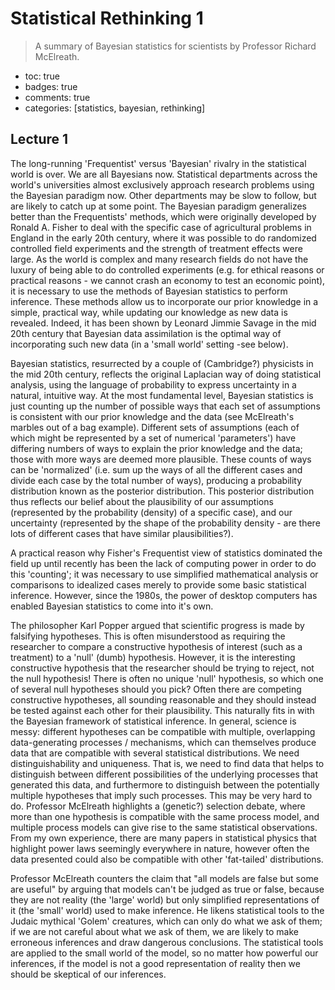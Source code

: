 # Statistical Rethinking 1
> A summary of Bayesian statistics for scientists by Professor Richard McElreath.

- toc: true 
- badges: true
- comments: true
- categories: [statistics, bayesian, rethinking]
<!-- - image: images/chart-preview.png -->

## Lecture 1

The long-running 'Frequentist' versus 'Bayesian' rivalry in the statistical world is over.  We are all Bayesians now.  Statistical departments across the world's universities almost exclusively approach research problems using the Bayesian paradigm now.  Other departments may be slow to follow, but are likely to catch up at some point.  The Bayesian paradigm generalizes better than the Frequentists' methods, which were originally developed by Ronald A. Fisher to deal with the specific case of agricultural problems in England in the early 20th century, where it was possible to do randomized controlled field experiments and the strength of treatment effects were large.  As the world is complex and many research fields do not have the luxury of being able to do controlled experiments (e.g. for ethical reasons or practical reasons - we cannot crash an economy to test an economic point), it is necessary to use the methods of Bayesian statistics to perform inference.  These methods allow us to incorporate our prior knowledge in a simple, practical way, while updating our knowledge as new data is revealed.  Indeed, it has been shown by Leonard Jimmie Savage in the mid 20th century that Bayesian data assimilation is the optimal way of incorporating such new data (in a 'small world' setting -see below).

Bayesian statistics, resurrected by a couple of (Cambridge?) physicists in the mid 20th century, reflects the original Laplacian way of doing statistical analysis, using the language of probability to express uncertainty in a natural, intuitive way.  At the most fundamental level, Bayesian statistics is just counting up the number of possible ways that each set of assumptions is consistent with our prior knowledge and the data (see McElreath's marbles out of a bag example).  Different sets of assumptions (each of which might be represented by a set of numerical 'parameters') have differing numbers of ways to explain the prior knowledge and the data; those with more ways are deemed more plausible.  These counts of ways can be 'normalized' (i.e. sum up the ways of all the different cases and divide each case by the total number of ways), producing a probability distribution known as the posterior distribution.  This posterior distribution thus reflects our belief about the plausibility of our assumptions (represented by the probability (density) of a specific case), and our uncertainty (represented by the shape of the probability density - are there lots of different cases that have similar plausibilities?).

A practical reason why Fisher's Frequentist view of statistics dominated the field up until recently has been the lack of computing power in order to do this 'counting'; it was necessary to use simplified mathematical analysis or comparisons to idealized cases merely to provide some basic statistical inference.  However, since the 1980s, the power of desktop computers has enabled Bayesian statistics to come into it's own.

The philosopher Karl Popper argued that scientific progress is made by falsifying hypotheses.  This is often misunderstood as requiring the researcher to compare a constructive hypothesis of interest (such as a treatment) to a 'null' (dumb) hypothesis.  However, it is the interesting constructive hypothesis that the researcher should be trying to reject, not the null hypothesis!  There is often no unique 'null' hypothesis, so which one of several null hypotheses should you pick?  Often there are competing constructive hypotheses, all sounding reasonable and they should instead be tested against each other for their plausibility.  This naturally fits in with the Bayesian framework of statistical inference.  In general, science is messy: different hypotheses can be compatible with multiple, overlapping data-generating processes / mechanisms, which can themselves produce data that are compatible with several statistical distributions.  We need distinguishability and uniqueness.  That is, we need to find data that helps to distinguish between different possibilities of the underlying processes that generated this data, and furthermore to distinguish between the potentially multiple hypotheses that imply such processes.  This may be very hard to do.  Professor McElreath highlights a (genetic?) selection debate, where more than one hypothesis is compatible with the same process model, and multiple process models can give rise to the same statistical observations.  From my own experience, there are many papers in statistical physics that highlight power laws seemingly everywhere in nature, however often the data presented could also be compatible with other 'fat-tailed' distributions.

Professor McElreath counters the claim that "all models are false but some are useful" by arguing that models can't be judged as true or false, because they are not reality (the 'large' world) but only simplified representations of it (the 'small' world) used to make inference.  He likens statistical tools to the Judaic mythical 'Golem' creatures, which can only do what we ask of them; if we are not careful about what we ask of them, we are likely to make erroneous inferences and draw dangerous conclusions.  The statistical tools are applied to the small world of the model, so no matter how powerful our inferences, if the model is not a good representation of reality then we should be skeptical of our inferences.